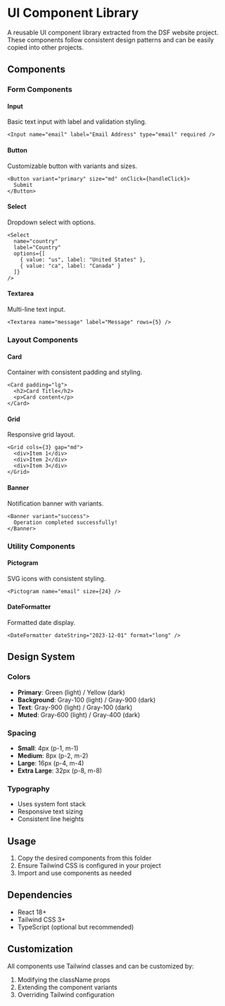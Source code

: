 # UI Component Library

A reusable UI component library extracted from the DSF website project. These components follow consistent design patterns and can be easily copied into other projects.

## Components

### Form Components

#### Input
Basic text input with label and validation styling.
```tsx
<Input name="email" label="Email Address" type="email" required />
```

#### Button
Customizable button with variants and sizes.
```tsx
<Button variant="primary" size="md" onClick={handleClick}>
  Submit
</Button>
```

#### Select
Dropdown select with options.
```tsx
<Select 
  name="country" 
  label="Country" 
  options={[
    { value: "us", label: "United States" },
    { value: "ca", label: "Canada" }
  ]} 
/>
```

#### Textarea
Multi-line text input.
```tsx
<Textarea name="message" label="Message" rows={5} />
```

### Layout Components

#### Card
Container with consistent padding and styling.
```tsx
<Card padding="lg">
  <h2>Card Title</h2>
  <p>Card content</p>
</Card>
```

#### Grid
Responsive grid layout.
```tsx
<Grid cols={3} gap="md">
  <div>Item 1</div>
  <div>Item 2</div>
  <div>Item 3</div>
</Grid>
```

#### Banner
Notification banner with variants.
```tsx
<Banner variant="success">
  Operation completed successfully!
</Banner>
```

### Utility Components

#### Pictogram
SVG icons with consistent styling.
```tsx
<Pictogram name="email" size={24} />
```

#### DateFormatter
Formatted date display.
```tsx
<DateFormatter dateString="2023-12-01" format="long" />
```

## Design System

### Colors
- **Primary**: Green (light) / Yellow (dark)
- **Background**: Gray-100 (light) / Gray-900 (dark)
- **Text**: Gray-900 (light) / Gray-100 (dark)
- **Muted**: Gray-600 (light) / Gray-400 (dark)

### Spacing
- **Small**: 4px (p-1, m-1)
- **Medium**: 8px (p-2, m-2) 
- **Large**: 16px (p-4, m-4)
- **Extra Large**: 32px (p-8, m-8)

### Typography
- Uses system font stack
- Responsive text sizing
- Consistent line heights

## Usage

1. Copy the desired components from this folder
2. Ensure Tailwind CSS is configured in your project
3. Import and use components as needed

## Dependencies

- React 18+
- Tailwind CSS 3+
- TypeScript (optional but recommended)

## Customization

All components use Tailwind classes and can be customized by:
1. Modifying the className props
2. Extending the component variants
3. Overriding Tailwind configuration